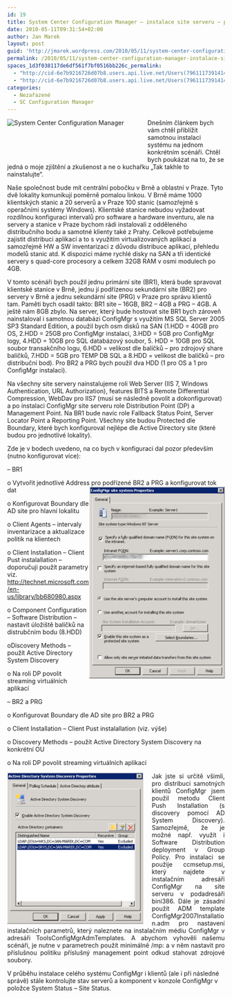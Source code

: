 ```yaml
---
id: 19
title: System Center Configuration Manager – instalace site serveru – praktická ukázka
date: 2010-05-11T09:31:54+02:00
author: Jan Marek
layout: post
guid: 'http://jmarek.wordpress.com/2010/05/11/system-center-configuration-manager-%e2%80%93-instalace-site-serveru-%e2%80%93-prakticka-ukazka'
permalink: /2010/05/11/system-center-configuration-manager-instalace-site-serveru-prakticka-ukazka/
spaces_1d3f038117de6df561f7bf0516bb226c_permalink:
  - "http://cid-6e7b9216726d07b8.users.api.live.net/Users(7961117391414167480)/Blogs('6E7B9216726D07B8!242')/Entries('6E7B9216726D07B8!296')?authkey=EpZNAU0huAk%24"
  - "http://cid-6e7b9216726d07b8.users.api.live.net/Users(7961117391414167480)/Blogs('6E7B9216726D07B8!242')/Entries('6E7B9216726D07B8!296')?authkey=EpZNAU0huAk%24"
categories:
  - Nezařazené
  - SC Configuration Manager
---
```

<div id="msgcns!6E7B9216726D07B8!296" class="bvMsg">
  <p>
    <img style="display:inline;margin:0 15px 10px 0;" alt="System Center Configuration Manager" align="left" src="http://i.microsoft.com/global/systemcenter/en/us/PublishingImages/SysCnt-ConfigMgr_80.png" width="310" height="80" />Dnešním článkem bych vám chtěl přiblížit samotnou instalaci systému na jednom konkrétním scénáři. Chtěl bych poukázat na to, že se jedná o moje zjištění a zkušenost a ne o kuchařku „Tak takhle to nainstalujte“.
  </p>
  
  <p>
    Naše společnost bude mít centrální pobočku v Brně a oblastní v Praze. Tyto dvě lokality komunikují poměrně pomalou linkou. V Brně máme 1000 klientských stanic a 20 serverů a v Praze 100 stanic (samozřejmě s operačními systémy Windows). Klientské stanice nebudou vyžadovat rozdílnou konfiguraci intervalů pro software a hardware inventuru, ale na servery a stanice v Praze bychom rádi instalovali z odděleného distribučního bodu a samotné klienty také z Prahy. Celkově potřebujeme zajistit distribuci aplikací a to s využitím virtualizovaných aplikací a samozřejmě HW a SW inventarizaci z důvodu distribuce aplikací, přehledu modelů stanic atd. K dispozici máme rychlé disky na SAN a tři identické servery s quad-core procesory a celkem 32GB RAM v osmi modulech po 4GB.
  </p>
  
  <p>
    V tomto scénáři bych použil jednu primární site (BR1), která bude spravovat klientské stanice v Brně, jednu jí podřízenou sekundární site (BR2) pro servery v Brně a jednu sekundární site (PRG) v Praze pro správu klientů tam. Paměti bych osadil takto: BR1 site – 16GB, BR2 – 4GB a PRG – 4GB. A ještě nám 8GB zbylo. Na server, který bude hostovat site BR1 bych zároveň nainstaloval i samotnou databázi ConfigMgr s využitím MS SQL Server 2005 SP3 Standard Edition, a použil bych osm disků na SAN (1.HDD = 40GB pro OS, 2.HDD = 25GB pro ConfigMgr instalaci, 3.HDD = 5GB pro ConfigMgr logy, 4.HDD = 10GB pro SQL databázový soubor, 5. HDD = 10GB pro SQL soubor transakčního logu, 6.HDD = velikost dle balíčků – pro zdrojový share balíčků, 7.HDD = 5GB pro TEMP DB SQL a 8.HDD = velikost dle balíčků – pro distribuční bod). Pro BR2 a PRG bych použil dva HDD (1 pro OS a 1 pro ConfigMgr instalaci).
  </p>
  
  <p>
    Na všechny site servery nainstalujeme roli Web Server (IIS 7, Windows Authentication, URL Authorization), features BITS a Remote Differential Compression, WebDav pro IIS7 (musí se následně povolit a dokonfigurovat) a po instalaci ConfigMgr site serveru role Distribution Point (DP) a Management Point. Na BR1 bude navíc role Fallback Status Point, Server Locator Point a Reporting Point. Všechny site budou Protected dle Boundary, které bych konfiguroval nejlépe dle Active Directory site (které budou pro jednotlivé lokality).
  </p>
  
  <p>
    Zde je v bodech uvedeno, na co bych v konfiguraci dal pozor především (nutno konfigurovat více):
  </p>
  
  <p>
    &#8211; BR1
  </p>
  
  <p>
    o Vytvořit jednotlivé Address pro podřízené BR2 a PRG a konfigurovat tok dat<a href="http://janmarek.eu/wp-content/uploads/2010/10/15b85d.png" rel="WLPP"><img style="border-bottom:0;border-left:0;display:inline;margin-left:0;border-top:0;margin-right:0;border-right:0;" title="1" border="0" alt="1" align="right" src="/wp-content/uploads/2010/10/15b85d.png?w=211" width="314" height="445" /></a>
  </p>
  
  <p>
    o Konfigurovat Boundary dle AD site pro hlavní lokalitu
  </p>
  
  <p>
    o Client Agents – intervaly inventarizace a aktualizace politik na klientech
  </p>
  
  <p>
    o Client Installation – Client Pust instalallation – doporučuji použít parametry viz. <a href="http://technet.microsoft.com/en-us/library/bb680980.aspx">http://technet.microsoft.com/en-us/library/bb680980.aspx</a>
  </p>
  
  <p>
    o Component Configuration – Software Distribution – nastavit úložiště balíčků na distrubčním bodu (8.HDD)
  </p>
  
  <p>
    oDiscovery Methods – použít Active Directory System Discovery
  </p>
  
  <p>
    o Na roli DP povolit streaming virtuálních aplikací
  </p>
  
  <p>
    &#8211; BR2 a PRG
  </p>
  
  <p>
    o Konfigurovat Boundary dle AD site pro BR2 a PRG
  </p>
  
  <p>
    o Client Installation – Client Pust instalallation (viz. výše)
  </p>
  
  <p>
    o Discovery Methods – použít Active Directory System Discovery na konkrétní OU
  </p>
  
  <p>
    o Na roli DP povolit streaming virtuálních aplikací
  </p>
  
  <p>
    
  </p>
  
  <p align="justify">
    <a href="http://janmarek.eu/wp-content/uploads/2010/10/25b45d.png" rel="WLPP"><img style="border-bottom:0;border-left:0;display:inline;border-top:0;border-right:0;margin:0 20px 0 0;" title="2" border="0" alt="2" align="left" src="/wp-content/uploads/2010/10/25b45d.png?w=257" width="315" height="350" /></a> Jak jste si určitě všimli, pro distribuci samotných klientů ConfigMgr jsem použil metodu Client Push Installation (s discovery pomocí AD System Discovery). Samozřejmě, že je možné např. využít i Software Distribution deployment v Group Policy. Pro instalaci se použije ccmsetup.msi, který najdete v instalačním adresáři ConfigMgr na site serveru v podadresáři bini386. Dále je zásadní použít ADM template ConfigMgr2007Installation.adm pro nastavení instalačních parametrů, který naleznete na instalačním médiu ConfigMgr v adresáři ToolsConfigMgrAdmTemplates. A abychom vyhověli našemu scénáři, je nutne v parametrech použít minimálně /mp: a v něm nastavit pro příslušnou politiku příslušný management point odkud stahovat zdrojové soubory.
  </p>
  
  <p>
    V průběhu instalace celého systému ConfigMgr i klientů (ale i při následné správě) stále kontrolujte stav serverů a komponent v konzole ConfigMgr v položce System Status – Site Status.
  </p></p>
</div>

